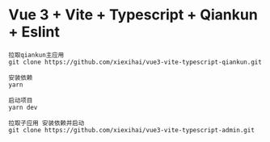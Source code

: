 # Vue 3 + Vite + Typescript + Qiankun + Eslint

```
拉取qiankun主应用
git clone https://github.com/xiexihai/vue3-vite-typescript-qiankun.git

安装依赖
yarn

启动项目
yarn dev

拉取子应用 安装依赖并启动
git clone https://github.com/xiexihai/vue3-vite-typescript-admin.git


```
